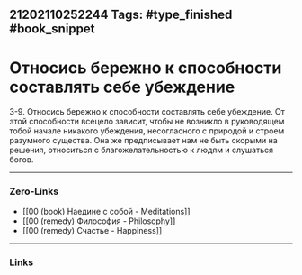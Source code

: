 21202110252244
Tags: #type_finished #book_snippet 
---
# Относись бережно к способности составлять себе убеждение

 3-9. Относись бережно к способности составлять себе убеждение. От этой способности всецело зависит, чтобы не возникло в руководящем тобой начале никакого убеждения, несогласного с природой и строем разумного существа. Она же предписывает нам не быть скорыми на решения, относиться с благожелательностью к людям и слушаться богов. 

---
### Zero-Links
 - [[00 (book) Наедине с собой - Meditations]]
 - [[00 (remedy) Философия - Philosophy]]
 - [[00 (remedy) Счастье - Happiness]]
---
### Links
